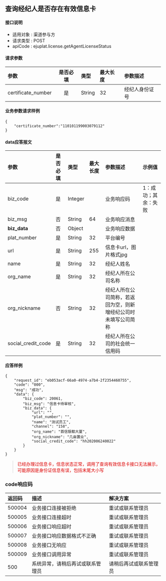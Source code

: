 ## 查询经纪人是否存在有效信息卡

#### 接口说明

* 适用对象 : 渠道参与方
* 请求类型 : POST
* apiCode : ejuplat.license.getAgentLicenseStatus


#### 请求参数
| 参数 | 是否必填 | 类型 | 最大长度 | 参数描述 |
|:----|:-------:|:-----|:-------|:--------|
| certificate_number | 是 | String | 32 | 经纪人身份证号 |

#### 业务参数请求样例
```
{
    "certificate_number":"110101199003079112"
}
```

#### data应答报文

| 参数 | 是否必填 | 类型 | 最大长度 | 参数描述 | 示例值 |
|:----|:-----|:-------|:---------|:--------|:------|
| biz_code | 是 | Integer |  | 业务响应码 | 1：成功；其余：失败 |
| biz_msg | 否 | String | 64 | 业务响应消息 |  |
| <b>biz_data</b> | 否 | Object |  | 业务响应数据 |  |
| plat_number | 是 | String | 32 | 平台编号 |  |
| url | 是 | String | 255 | 信息卡url，图片格式jpg |  |
| name | 是 | String | 32 | 经纪人姓名 |  |
| org_name | 是 | String | 32 | 经纪人所在公司名称 |  |
| org_nickname | 否 | String | 32 | 经纪人所在公司简称，若返回为空，则新增经纪公司时未填写公司简称 |  |
| social_credit_code | 是 | String | 32 | 经纪人所在公司的社会统一信用码 |  |

#### 应答样例

```
{
    "request_id": "eb053acf-66a0-4974-a7b4-2f2354460755",
    "code": "000",
    "msg": "成功",
    "data": {
        "biz_code": 20061,
        "biz_msg": "信息卡待审核",
        "biz_data": {
            "url": "",
            "plat_number": "",
            "name": "测试员工",
            "channel": "158",
            "org_name": "首信银都大厦",
            "org_nickname": "几亩置业",
            "social_credit_code": "hh202006240022"
        }
    }
}
```
><font color="#dd0000">已经办理过信息卡，信息状态正常，调用了查询有效信息卡接口无法展示，可能原因是身份证信息有误，包括末尾大小写</font>

### code响应码
| 返回码 | 描述 | 解决方案 |
|:------|:----|:-----|
| 500004 | 业务接口连接被拒绝 | 重试或联系管理员 |
| 500005 | 业务接口连接超时 | 重试或联系管理员 |
| 500006 | 业务接口响应超时 | 重试或联系管理员 |
| 500007 | 业务接口响应数据格式不正确 | 重试或联系管理员 |
| 500008 | 业务接口无响应 | 重试或联系管理员 |
| 500009 | 业务接口调用异常 | 重试或联系管理员 |
| 500 | 系统异常，请稍后再试或联系管理员 | 请稍后再试或联系管理员 |
